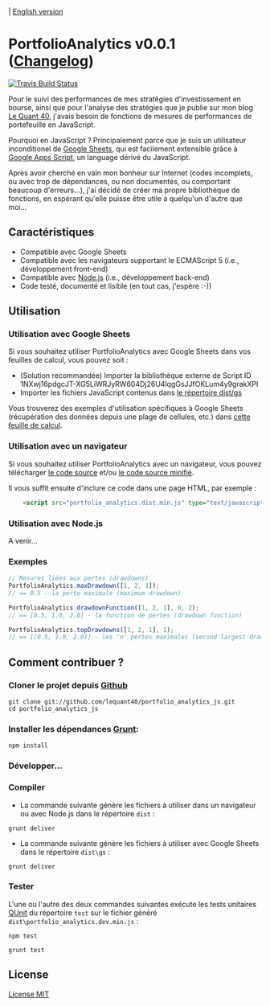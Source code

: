 | [English version](readme.en.md)

# PortfolioAnalytics v0.0.1 ([Changelog](changelog.md))

[![Travis Build Status](https://travis-ci.org/lequant40/portfolio_analytics_js.svg?style=flat)](https://travis-ci.org/lequant40/portfolio_analytics_js)

Pour le suivi des performances de mes stratégies d'investissement en bourse, ainsi que pour l'analyse des stratégies que je publie sur mon blog [Le Quant 40](http://www.lequant40.com/), j'avais besoin de fonctions de mesures de performances de portefeuille en JavaScript.

Pourquoi en JavaScript ? Principalement parce que je suis un utilisateur inconditionel de [Google Sheets](https://www.google.fr/intl/fr/sheets/about/), qui est facilement extensible grâce à [Google Apps Script](https://developers.google.com/apps-script/), un language dérivé du JavaScript. 

Après avoir cherché en vain mon bonheur sur Internet (codes incomplets, ou avec trop de dépendances, ou non documentés, ou comportant beaucoup d'erreurs...), j'ai décidé de créer ma propre bibliothèque de fonctions, en espérant qu'elle puisse être utile à quelqu'un d'autre que moi...

## Caractéristiques

- Compatible avec Google Sheets
- Compatible avec les navigateurs supportant le ECMAScript 5 (i.e., développement front-end)
- Compatible avec [Node.js](https://nodejs.org/) (i.e., développement back-end)
- Code testé, documenté et lisible (en tout cas, j'espère :-))

## Utilisation

### Utilisation avec Google Sheets

Si vous souhaitez utiliser PortfolioAnalytics avec Google Sheets dans vos feuilles de calcul, vous pouvez soit :

- (Solution recommandée) Importer la bibliothèque externe de Script ID 1NXwj16pdgcJT-XG5LiWRJyRW604Dj26U4lqgGsJJfOKLum4y9grakXPI
- Importer les fichiers JavaScript contenus dans [le répertoire dist/gs](https://github.com/lequant40/portfolio_analytics_js/tree/master/dist/gs)

Vous trouverez des exemples d'utilisation spécifiques à Google Sheets (récupération des données depuis une plage de cellules, etc.) dans [cette feuille de calcul](https://docs.google.com/spreadsheets/d/16FDa3mhrvo8FTD62ravszhMZEkR-gIpipK4uLRNbj-o/edit?usp=sharing).

### Utilisation avec un navigateur

Si vous souhaitez utiliser PortfolioAnalytics avec un navigateur, vous pouvez télécharger [le code source](http://raw.github.com/lequant40/portfolio_analytics_js/master/dist/portfolio_analytics.dist.js) et/ou [le code source minifié](http://raw.github.com/lequant40/portfolio_analytics_js/master/dist/portfolio_analytics.dist.min.js).

Il vous suffit ensuite d'inclure ce code dans une page HTML, par exemple :

```html
	<script src="portfolio_analytics.dist.min.js" type="text/javascript"></script>
```

### Utilisation avec Node.js

A venir...

### Exemples

```js
// Mesures liées aux pertes (drawdowns)
PortfolioAnalytics.maxDrawdown([1, 2, 1]); 
// == 0.5 - la perte maximale (maximum drawdown)

PortfolioAnalytics.drawdownFunction([1, 2, 1], 0, 2); 
// == [0.5, 1.0, 2.0] - la fonction de pertes (drawdown function)

PortfolioAnalytics.topDrawdowns([1, 2, 1], 1); 
// == [[0.5, 1.0, 2.0]] - les 'n' pertes maximales (second largest drawdown, etc.)
```


## Comment contribuer ?

### Cloner le projet depuis [Github](https://github.com/)

```
git clone git://github.com/lequant40/portfolio_analytics_js.git
cd portfolio_analytics_js
```

### Installer les dépendances [Grunt](http://gruntjs.com/):

```
npm install
```

### Développer...

### Compiler

- La commande suivante génère les fichiers à utiliser dans un navigateur ou avec Node.js dans le répertoire `dist` :

```
grunt deliver
```

- La commande suivante génère les fichiers à utiliser avec Google Sheets dans le répertoire `dist\gs` :

```
grunt deliver
```
### Tester

L'une ou l'autre des deux commandes suivantes exécute les tests unitaires [QUnit](https://qunitjs.com/) du répertoire `test` sur le fichier généré `dist\portfolio_analytics.dev.min.js` :

```
npm test
```

```
grunt test
```


## License

[License MIT](https://fr.wikipedia.org/wiki/Licence_MIT)

